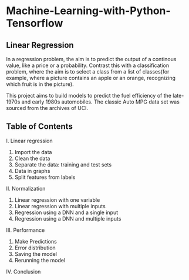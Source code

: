 # Machine-Learning-with-Python-Tensorflow

## Linear Regression

In a regression problem, the aim is to predict the output of a continous value, like a price or a probability. Contrast this with a classification problem, where the aim is to select a class from a list of classes(for example, where a picture contains an apple or an orange, recognizing which fruit is in the picture).

This project aims to build models to predict the fuel efficiency of the late-1970s and early 1980s automobiles. The classic Auto MPG data set was sourced from the archives of UCI.

## Table of Contents

I. Linear regression
  1. Import the data
  2. Clean the data
  3. Separate the data: training and test sets
  4. Data in graphs
  5. Split features from labels
  
II. Normalization
  1. Linear regression with one variable
  2. Linear regression with multiple inputs
  3. Regression using a DNN and a single input
  4. Regression using a DNN and multiple inputs
  
III. Performance
  1. Make Predictions
  2. Error distribution
  3. Saving the model
  4. Rerunning the model
  
IV. Conclusion
